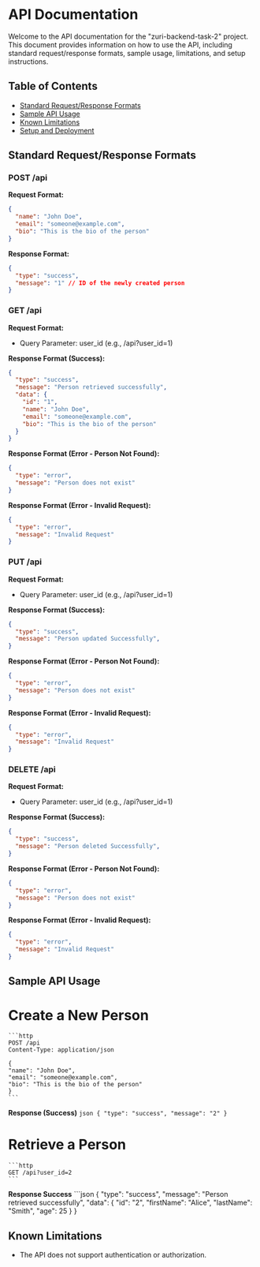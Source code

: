 # API Documentation

Welcome to the API documentation for the "zuri-backend-task-2" project. This document provides information on how to use the API, including standard request/response formats, sample usage, limitations, and setup instructions.

## Table of Contents
- [Standard Request/Response Formats](#standard-requestresponse-formats)
- [Sample API Usage](#sample-api-usage)
- [Known Limitations](#known-limitations)
- [Setup and Deployment](#setup-and-deployment)

## Standard Request/Response Formats

### POST /api
**Request Format:**
```json
{
  "name": "John Doe",
  "email": "someone@example.com",
  "bio": "This is the bio of the person"
}
```

**Response Format:**
```json
{
  "type": "success",
  "message": "1" // ID of the newly created person
}
```


### GET /api
**Request Format:**
- Query Parameter: user_id (e.g., /api?user_id=1)

**Response Format (Success):**
```json
{
  "type": "success",
  "message": "Person retrieved successfully",
  "data": {
    "id": "1",
    "name": "John Doe",
    "email": "someone@example.com",
    "bio": "This is the bio of the person"
  }
}
```

**Response Format (Error - Person Not Found):**
```json
{
  "type": "error",
  "message": "Person does not exist"
}
```

**Response Format (Error - Invalid Request):**
```json
{
  "type": "error",
  "message": "Invalid Request"
}
```


### PUT /api
**Request Format:**
- Query Parameter: user_id (e.g., /api?user_id=1)

**Response Format (Success):**
```json
{
  "type": "success",
  "message": "Person updated Successfully",
}
```

**Response Format (Error - Person Not Found):**
```json
{
  "type": "error",
  "message": "Person does not exist"
}
```

**Response Format (Error - Invalid Request):**
```json
{
  "type": "error",
  "message": "Invalid Request"
}
```


### DELETE /api
**Request Format:**
- Query Parameter: user_id (e.g., /api?user_id=1)

**Response Format (Success):**
```json
{
  "type": "success",
  "message": "Person deleted Successfully",
}
```

**Response Format (Error - Person Not Found):**
```json
{
  "type": "error",
  "message": "Person does not exist"
}
```

**Response Format (Error - Invalid Request):**
```json
{
  "type": "error",
  "message": "Invalid Request"
}
```



## Sample API Usage
# Create a New Person
    ```http
    POST /api
    Content-Type: application/json

    {
    "name": "John Doe",
    "email": "someone@example.com",
    "bio": "This is the bio of the person"
    }
    ```

**Response (Success)**
    ```json
    {
        "type": "success",
        "message": "2"
    }
    ```

# Retrieve a Person
    ```http
    GET /api?user_id=2
    ```
**Response Success**
    ```json
    {
        "type": "success",
        "message": "Person retrieved successfully",
        "data": {
            "id": "2",
            "firstName": "Alice",
            "lastName": "Smith",
            "age": 25
        }
    }


## Known Limitations
- The API does not support authentication or authorization.

